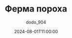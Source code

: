 ---
title: "Ферма пороха"
caption: "Эффективная ферма пороха далеко-далеко от спавна"
author: "dodo_904"
world: "Верхний мир"
date: 2024-08-01T11:00:00
cordoarias:
  x: -1325
  y: 73
  z: -9759
---